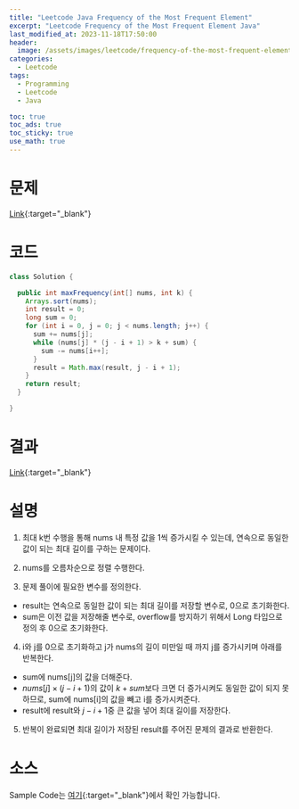 ```yaml
---
title: "Leetcode Java Frequency of the Most Frequent Element"
excerpt: "Leetcode Frequency of the Most Frequent Element Java"
last_modified_at: 2023-11-18T17:50:00
header:
  image: /assets/images/leetcode/frequency-of-the-most-frequent-element.png
categories:
  - Leetcode
tags:
  - Programming
  - Leetcode
  - Java

toc: true
toc_ads: true
toc_sticky: true
use_math: true
---
```

# 문제
[Link](https://leetcode.com/problems/frequency-of-the-most-frequent-element){:target="_blank"}

# 코드
```java
class Solution {

  public int maxFrequency(int[] nums, int k) {
    Arrays.sort(nums);
    int result = 0;
    long sum = 0;
    for (int i = 0, j = 0; j < nums.length; j++) {
      sum += nums[j];
      while (nums[j] * (j - i + 1) > k + sum) {
        sum -= nums[i++];
      }
      result = Math.max(result, j - i + 1);
    }
    return result;
  }

}
```

# 결과
[Link](https://leetcode.com/problems/find-unique-binary-string/submissions/1101293626/){:target="_blank"}

# 설명
1. 최대 k번 수행을 통해 nums 내 특정 값을 1씩 증가시킬 수 있는데, 연속으로 동일한 값이 되는 최대 길이를 구하는 문제이다.

2. nums를 오름차순으로 정렬 수행한다.

3. 문제 풀이에 필요한 변수를 정의한다.
- result는 연속으로 동일한 값이 되는 최대 길이를 저장할 변수로, 0으로 초기화한다.
- sum은 이전 값을 저장해줄 변수로, overflow를 방지하기 위해서 Long 타입으로 정의 후 0으로 초기화한다.

4. i와 j를 0으로 초기화하고 j가 nums의 길이 미만일 때 까지 j를 증가시키며 아래를 반복한다.
- sum에 nums[j]의 값을 더해준다.
- $nums[j] \times (j - i + 1)$의 값이 $k + sum$보다 크면 더 증가시켜도 동일한 값이 되지 못하므로, sum에 nums[i]의 값을 빼고 i를 증가시켜준다.
- result에 result와 $j - i + 1$중 큰 값을 넣어 최대 길이를 저장한다.

5. 반복이 완료되면 최대 길이가 저장된 result를 주어진 문제의 결과로 반환한다.

# 소스
Sample Code는 [여기](https://github.com/GracefulSoul/leetcode/blob/master/src/main/java/gracefulsoul/problems/FrequencyOfTheMostFrequentElement.java){:target="_blank"}에서 확인 가능합니다.